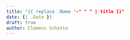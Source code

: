 ```yaml
---
title: "{{ replace .Name "-" " " | title }}"
date: {{ .Date }}
draft: true
author: Clemens Schotte
---
```


